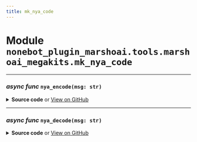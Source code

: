 ```yaml
---
title: mk_nya_code
---
```

# **Module** `nonebot_plugin_marshoai.tools.marshoai_megakits.mk_nya_code`

---
### ***async func*** `nya_encode(msg: str)`


<details>
<summary> <b>Source code</b> or <a href='https://github.com/LiteyukiStudio/nonebot-plugin-marshoai/tree/main/nonebot_plugin_marshoai/tools/marshoai_megakits/mk_nya_code.py#L25' target='_blank'>View on GitHub</a></summary>

```python
async def nya_encode(msg: str):
    msg_b64str = base64.b64encode(msg.encode()).decode().replace('=', '')
    msg_nyastr = ''.join((NyaCodeEncode[base64_char] for base64_char in msg_b64str))
    result = ''
    for char in msg_nyastr:
        if char == '呜' and random.random() < 0.5:
            result += '!'
        if random.random() < 0.25:
            result += random.choice(NyaCodeSpecialCharset) + char
        else:
            result += char
    return result
```
</details>

---
### ***async func*** `nya_decode(msg: str)`


<details>
<summary> <b>Source code</b> or <a href='https://github.com/LiteyukiStudio/nonebot-plugin-marshoai/tree/main/nonebot_plugin_marshoai/tools/marshoai_megakits/mk_nya_code.py#L41' target='_blank'>View on GitHub</a></summary>

```python
async def nya_decode(msg: str):
    msg = msg.replace('唔', '').replace('!', '').replace('.', '')
    msg_nyastr = []
    i = 0
    if len(msg) % 3 != 0:
        return '这句话不是正确的猫语'
    while i < len(msg):
        nyachar = msg[i:i + 3]
        try:
            if all((char in NyaCodeCharset for char in nyachar)):
                msg_nyastr.append(nyachar)
            i += 3
        except Exception:
            return '这句话不是正确的猫语'
    msg_b64str = ''.join((NyaCodeDecode[nya_char] for nya_char in msg_nyastr))
    msg_b64str += '=' * (4 - len(msg_b64str) % 4)
    try:
        result = base64.b64decode(msg_b64str.encode()).decode()
    except Exception:
        return '翻译失败'
    return result
```
</details>

